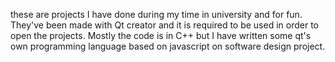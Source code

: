 these are projects I have done during my time in university and for fun. They've been made with Qt creator and it is required to be used in order to open the projects. Mostly the code is in C++ but I have written some qt's own programming language based on javascript on software design project.
